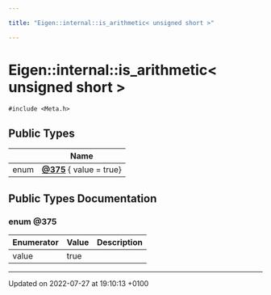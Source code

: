 ```yaml
---

title: "Eigen::internal::is_arithmetic< unsigned short >"

---
```


# Eigen::internal::is_arithmetic< unsigned short >






`#include <Meta.h>`

## Public Types

|                | Name           |
| -------------- | -------------- |
| enum| **[@375](http://example.org/classes/structeigen_1_1internal_1_1is__arithmetic_3_01unsigned_01short_01_4/#enum-@375)** { value = true} |

## Public Types Documentation

### enum @375

| Enumerator | Value | Description |
| ---------- | ----- | ----------- |
| value | true|   |




-------------------------------

Updated on 2022-07-27 at 19:10:13 +0100
